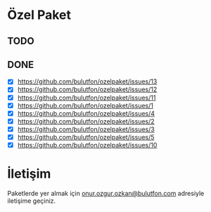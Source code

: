 # Özel Paket

## TODO

## DONE

* [x] https://github.com/bulutfon/ozelpaket/issues/13
* [x] https://github.com/bulutfon/ozelpaket/issues/12
* [x] https://github.com/bulutfon/ozelpaket/issues/11
* [x] https://github.com/bulutfon/ozelpaket/issues/1 
* [x] https://github.com/bulutfon/ozelpaket/issues/4
* [x] https://github.com/bulutfon/ozelpaket/issues/2
* [x] https://github.com/bulutfon/ozelpaket/issues/3
* [x] https://github.com/bulutfon/ozelpaket/issues/5
* [x] https://github.com/bulutfon/ozelpaket/issues/10

# İletişim

Paketlerde yer almak için onur.ozgur.ozkan@bulutfon.com adresiyle iletişime geçiniz.

